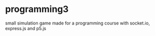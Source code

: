 # programming3
small simulation game made for a programming course with socket.io, express.js and p5.js